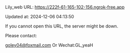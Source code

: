 Lily_web URL: https://222f-61-165-102-156.ngrok-free.app

Updated at: 2024-12-06 04:13:50

If you cannot open this URL, the server might be down.

Please contact: 

goley04@foxmail.com Or Wechat:GL_yeaH